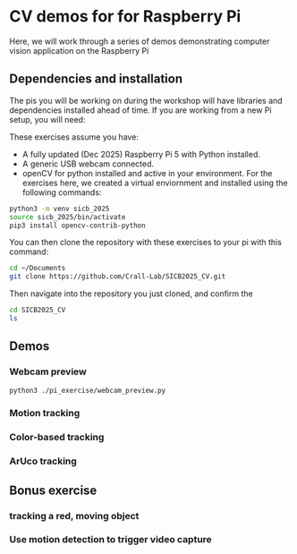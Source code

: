 # CV demos for for Raspberry Pi
Here, we will work through a series of demos demonstrating computer vision application on the Raspberry Pi

## Dependencies and installation
The pis you will be working on during the workshop will have libraries and dependencies installed ahead of time. If you are working from a new Pi setup, you will need:

These exercises assume you have:
- A fully updated (Dec 2025) Raspberry Pi 5 with Python installed.
- A generic USB webcam connected.
- openCV for python installed and active in your environment. For the exercises here, we created a virtual enviornment and installed using the following commands:

```bash
python3 -m venv sicb_2025
source sicb_2025/bin/activate
pip3 install opencv-contrib-python
```

You can then clone the repository with these exercises to your pi with this command:
```bash
cd ~/Documents
git clone https://github.com/Crall-Lab/SICB2025_CV.git
```

Then navigate into the repository you just cloned, and confirm the 
```bash
cd SICB2025_CV
ls
```


## Demos
### Webcam preview
```bash
python3 ./pi_exercise/webcam_preview.py
```
### Motion tracking
### Color-based tracking
### ArUco tracking

## Bonus exercise
### tracking a red, moving object
### Use motion detection to trigger video capture